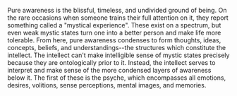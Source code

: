 Pure awareness is the blissful, timeless, and undivided ground of being. On the rare occasions when someone trains their full attention on it, they report something called a "mystical experience". These exist on a spectrum, but even weak mystic states turn one into a better person and make life more tolerable. From here, pure awareness condenses to form thoughts, ideas, concepts, beliefs, and understandings--the structures which constitute the intellect. The intellect can't make intelligible sense of mystic states precisely because they are ontologically prior to it. Instead, the intellect serves to interpret and make sense of the more condensed layers of awareness below it. The first of these is the psyche, which encompasses all emotions, desires, volitions, sense perceptions, mental images, and memories.
